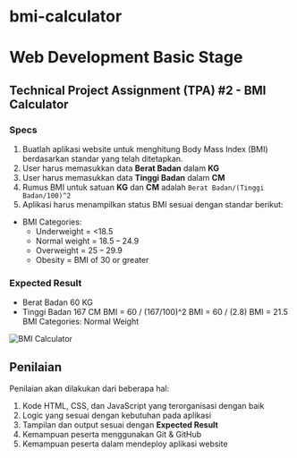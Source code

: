 # bmi-calculator

# Web Development Basic Stage

## Technical Project Assignment (TPA) #2 - BMI Calculator

### Specs

1. Buatlah aplikasi website untuk menghitung Body Mass Index (BMI) berdasarkan standar yang telah ditetapkan.
2. User harus memasukkan data **Berat Badan** dalam **KG**
3. User harus memasukkan data **Tinggi Badan** dalam **CM**
4. Rumus BMI untuk satuan **KG** dan **CM** adalah `Berat Badan/(Tinggi Badan/100)^2`
5. Aplikasi harus menampilkan status BMI sesuai dengan standar berikut:

- BMI Categories:
  - Underweight = <18.5
  - Normal weight = 18.5 – 24.9
  - Overweight = 25 – 29.9
  - Obesity = BMI of 30 or greater

### Expected Result

- Berat Badan 60 KG
- Tinggi Badan 167 CM
  BMI = 60 / (167/100)^2
  BMI = 60 / (2.8)
  BMI = 21.5
  BMI Categories: Normal Weight

![BMI Calculator](https://skilvul-prod-01.s3.ap-southeast-1.amazonaws.com/lesson/full-stack-assignment/tpa-bmi-calc.png)

## Penilaian

Penilaian akan dilakukan dari beberapa hal:

1. Kode HTML, CSS, dan JavaScript yang terorganisasi dengan baik
2. Logic yang sesuai dengan kebutuhan pada aplikasi
3. Tampilan dan output sesuai dengan **Expected Result**
4. Kemampuan peserta menggunakan Git & GitHub
5. Kemampuan peserta dalam mendeploy aplikasi website

